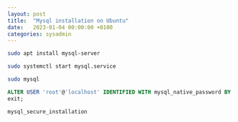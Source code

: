 ```yaml
---
layout: post
title:  "Mysql installation on Ubuntu"
date:   2023-01-04 00:00:00 +0100
categories: sysadmin
---
```

```bash
sudo apt install mysql-server
```

```bash
sudo systemctl start mysql.service
```

```bash
sudo mysql
```

```sql
ALTER USER 'root'@'localhost' IDENTIFIED WITH mysql_native_password BY 'password';
exit;
```

```bash
mysql_secure_installation
```
